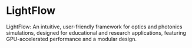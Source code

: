 # LightFlow
LightFlow: An intuitive, user-friendly framework for optics and photonics simulations, designed for educational and research applications, featuring GPU-accelerated performance and a modular design.
